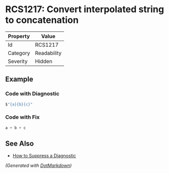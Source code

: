 # RCS1217: Convert interpolated string to concatenation

| Property | Value       |
| -------- | ----------- |
| Id       | RCS1217     |
| Category | Readability |
| Severity | Hidden      |

## Example

### Code with Diagnostic

```csharp
$"{a}{b}{c}"
```

### Code with Fix

```csharp
a + b + c
```

## See Also

* [How to Suppress a Diagnostic](../HowToConfigureAnalyzers.md#how-to-suppress-a-diagnostic)


*\(Generated with [DotMarkdown](http://github.com/JosefPihrt/DotMarkdown)\)*